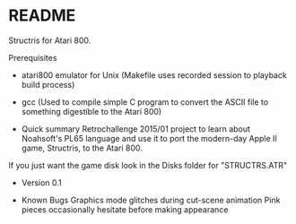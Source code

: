 # README #

Structris for Atari 800.

Prerequisites
* atari800 emulator for Unix (Makefile uses recorded session to playback build process)
* gcc (Used to compile simple C program to convert the ASCII file to something digestible to the Atari 800)

* Quick summary
Retrochallenge 2015/01 project to learn about Noahsoft's PL65 language and use it to port the modern-day Apple II game, Structris, to the Atari 800.

If you just want the game disk look in the Disks folder for "STRUCTRS.ATR"

* Version
0.1

* Known Bugs
Graphics mode glitches during cut-scene animation
Pink pieces occasionally hesitate before making appearance